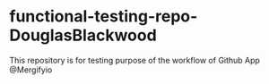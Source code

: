 # functional-testing-repo-DouglasBlackwood

This repository is for testing purpose of the workflow of Github App @Mergifyio
